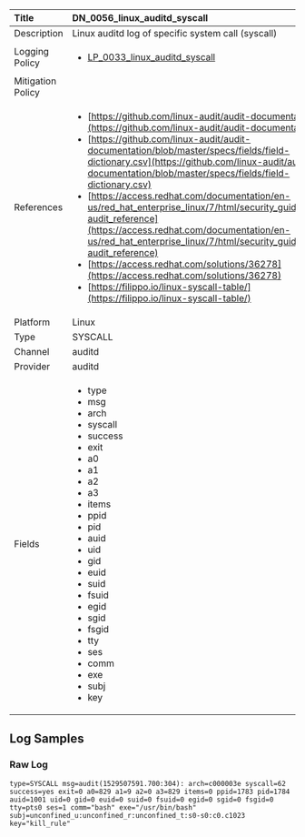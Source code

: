 | Title             | DN_0056_linux_auditd_syscall                                                                                                      |
|:------------------|:-----------------------------------------------------------------------------------------------------------------|
| Description       | Linux auditd log of specific system call (syscall)                                                                                                |
| Logging Policy    | <ul><li>[LP_0033_linux_auditd_syscall](../Logging_Policies/LP_0033_linux_auditd_syscall.md)</li></ul> |
| Mitigation Policy | |
| References     		| <ul><li>[https://github.com/linux-audit/audit-documentation](https://github.com/linux-audit/audit-documentation)</li><li>[https://github.com/linux-audit/audit-documentation/blob/master/specs/fields/field-dictionary.csv](https://github.com/linux-audit/audit-documentation/blob/master/specs/fields/field-dictionary.csv)</li><li>[https://access.redhat.com/documentation/en-us/red_hat_enterprise_linux/7/html/security_guide/app-audit_reference](https://access.redhat.com/documentation/en-us/red_hat_enterprise_linux/7/html/security_guide/app-audit_reference)</li><li>[https://access.redhat.com/solutions/36278](https://access.redhat.com/solutions/36278)</li><li>[https://filippo.io/linux-syscall-table/](https://filippo.io/linux-syscall-table/)</li></ul>                                  |
| Platform       		| Linux   |
| Type           		| SYSCALL 		| 
| Channel        		| auditd    |
| Provider       		| auditd   |
| Fields         		| <ul><li>type</li><li>msg</li><li>arch</li><li>syscall</li><li>success</li><li>exit</li><li>a0</li><li>a1</li><li>a2</li><li>a3</li><li>items</li><li>ppid</li><li>pid</li><li>auid</li><li>uid</li><li>gid</li><li>euid</li><li>suid</li><li>fsuid</li><li>egid</li><li>sgid</li><li>fsgid</li><li>tty</li><li>ses</li><li>comm</li><li>exe</li><li>subj</li><li>key</li></ul>                                               |


## Log Samples

### Raw Log

```
type=SYSCALL msg=audit(1529507591.700:304): arch=c000003e syscall=62 success=yes exit=0 a0=829 a1=9 a2=0 a3=829 items=0 ppid=1783 pid=1784 auid=1001 uid=0 gid=0 euid=0 suid=0 fsuid=0 egid=0 sgid=0 fsgid=0 tty=pts0 ses=1 comm="bash" exe="/usr/bin/bash" subj=unconfined_u:unconfined_r:unconfined_t:s0-s0:c0.c1023 key="kill_rule"

```




